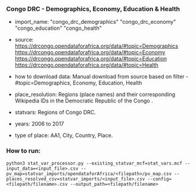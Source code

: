 ###  Congo DRC - Demographics, Economy, Education & Health

- import_name: "congo_drc_demographics"
               "congo_drc_economy"
               "congo_education"
               "congo_health"

- source: https://drcongo.opendataforafrica.org/data/#topic=Demographics
          https://drcongo.opendataforafrica.org/data/#topic=Economy
          https://drcongo.opendataforafrica.org/data/#topic=Education
          https://drcongo.opendataforafrica.org/data/#topic=Health

- how to download data: Manual download from source based on filter - #topic=Demographics, Economy, Education, Health

- place_resolution: Regions (place names) and their corresponding Wikipedia IDs in the Democratic Republic of the Congo .

- statvars: Regions of Congo DRC.
  
- years: 2006 to 2017

- type of place: AA1, City, Country, Place.

### How to run:

`python3 stat_var_processor.py --existing_statvar_mcf=stat_vars.mcf --input_data=<input_file>.csv --pv_map=statvar_imports/opendataforAfrica/<filepath>/pv_map.csv --places_resolved_csv=statvar_imports/<input_file>.csv --config=<filepath/filename>.csv --output_path=<filepath/filename>`


   

